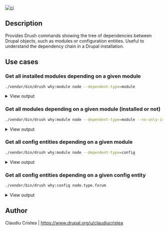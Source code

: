 [![ci](https://github.com/claudiu-cristea/drupal-dependencies/actions/workflows/ci.yml/badge.svg)](https://github.com/claudiu-cristea/drupal-dependencies/actions/workflows/ci.yml)

## Description

Provides Drush commands showing the tree of dependencies between Drupal objects,
such as modules or configuration entities. Useful to understand the dependency
chain in a Drupal installation.

## Use cases

### Get all installed modules depending on a given module

```bash
./vendor/bin/drush why:module node --dependent-type=module
```
<details>

<summary>View output</summary>

```
node
├─forum
├─history
│ └─forum
└─taxonomy
  └─forum
```
</details>

###  Get all modules depending on a given module (installed or not)

```bash
./vendor/bin/drush why:module node --dependent-type=module --no-only-installed
```
<details>

<summary>View output</summary>

```
node
├─book
├─forum
├─history
│ └─forum
├─statistics
├─taxonomy
│ └─forum
└─tracker
```
</details>

### Get all config entities depending on a given module

```bash
./vendor/bin/drush why:module node --dependent-type=config
```
<details>

<summary>View output</summary>

```
node
├─core.entity_view_mode.node.full
├─core.entity_view_mode.node.rss
├─core.entity_view_mode.node.search_index
├─core.entity_view_mode.node.search_result
├─core.entity_view_mode.node.teaser
│ └─core.entity_view_display.node.forum.teaser
├─field.storage.node.body
│ └─field.field.node.forum.body
│   ├─core.entity_form_display.node.forum.default
│   ├─core.entity_view_display.node.forum.default
│   └─core.entity_view_display.node.forum.teaser
├─field.storage.node.comment_forum
│ └─field.field.node.forum.comment_forum
│   ├─core.entity_form_display.node.forum.default
│   ├─core.entity_view_display.node.forum.default
│   └─core.entity_view_display.node.forum.teaser
├─field.storage.node.taxonomy_forums
│ └─field.field.node.forum.taxonomy_forums
│   ├─core.entity_form_display.node.forum.default
│   ├─core.entity_view_display.node.forum.default
│   └─core.entity_view_display.node.forum.teaser
├─system.action.node_delete_action
├─system.action.node_make_sticky_action
├─system.action.node_make_unsticky_action
├─system.action.node_promote_action
├─system.action.node_publish_action
├─system.action.node_save_action
├─system.action.node_unpromote_action
└─system.action.node_unpublish_action
```
</details>

### Get all config entities depending on a given config entity

```bash
./vendor/bin/drush why:config node.type.forum
```
<details>

<summary>View output</summary>

```
node.type.forum
├─core.base_field_override.node.forum.promote
├─core.base_field_override.node.forum.title
├─core.entity_form_display.node.forum.default
├─core.entity_view_display.node.forum.default
├─core.entity_view_display.node.forum.teaser
├─field.field.node.forum.body
│ ├─core.entity_form_display.node.forum.default
│ ├─core.entity_view_display.node.forum.default
│ └─core.entity_view_display.node.forum.teaser
├─field.field.node.forum.comment_forum
│ ├─core.entity_form_display.node.forum.default
│ ├─core.entity_view_display.node.forum.default
│ └─core.entity_view_display.node.forum.teaser
└─field.field.node.forum.taxonomy_forums
  ├─core.entity_form_display.node.forum.default
  ├─core.entity_view_display.node.forum.default
  └─core.entity_view_display.node.forum.teaser
```
</details>

## Author

Claudiu Cristea | https://www.drupal.org/u/claudiucristea
